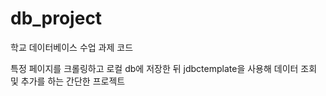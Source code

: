 # db_project
학교 데이터베이스 수업 과제 코드

특정 페이지를 크롤링하고 로컬 db에 저장한 뒤 jdbctemplate을 사용해 데이터 조회 및 추가를 하는 간단한 프로젝트
